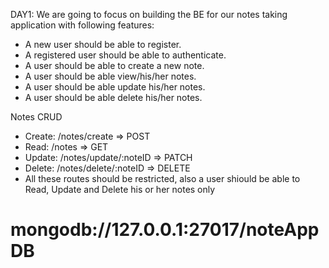 


DAY1: We are going to focus on building the BE for our notes taking application with following features:
- A new user should be able to register.
- A registered user should be able to authenticate.
- A user should be able to create a new note.
- A user should be able view/his/her notes.
- A user should be able update his/her notes.
- A user should be able delete his/her notes.


Notes CRUD
- Create: /notes/create ⇒ POST
- Read: /notes ⇒ GET
- Update: /notes/update/:noteID ⇒ PATCH
- Delete: /notes/delete/:noteID ⇒ DELETE
- All these routes should be restricted, also a user shiould be able to Read, Update and Delete his or her notes only




# mongodb://127.0.0.1:27017/noteAppDB